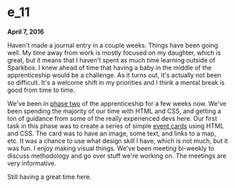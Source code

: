 # e_11

**April 7, 2016**

Haven't made a journal entry in a couple weeks. Things have been going well. My time away from work is mostly focused on my daughter, which is great, but it means that I haven't spent as much time learning outside of Sparkbox. I knew ahead of time that having a baby in the middle of the apprenticeship would be a challenge. As it turns out, it's actually not been so difficult. It's a welcome shift in my priorities and I think a mental break is good from time to time.

We've been in [phase two](https://github.com/sparkbox/apprenticeships/blob/master/index.md#phase-2---frontend-development-markup-style-interaction-and-preprocessing) of the apprenticeship for a few weeks now. We've been spending the majority of our time with HTML and CSS, and getting a ton of guidance from some of the really experienced devs here. Our first task in this phase was to create a series of simple [event cards](http://codepen.io/iAmNathanJ/pen/grmKae) using HTML and CSS. The card was to have an image, some text, and links to a map, etc. It was a chance to use what design skill I have, which is not much, but it was fun. I enjoy making visual things. We've been meeting bi-weekly to discuss methodology and go over stuff we're working on. The meetings are very informative.

Still having a great time here. 
